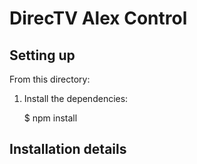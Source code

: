 # DirecTV Alex Control

## Setting up

From this directory:

1) Install the dependencies:
    
    $ npm install
    

## Installation details